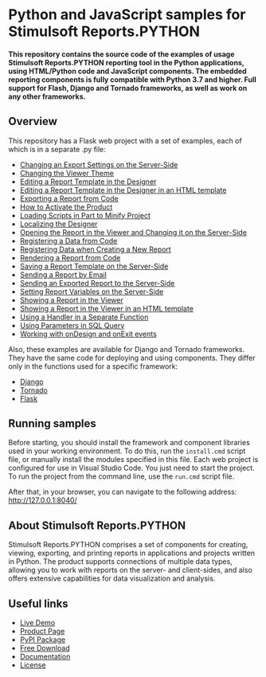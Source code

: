# Python and JavaScript samples for Stimulsoft Reports.PYTHON

#### This repository contains the source code of the examples of usage Stimulsoft Reports.PYTHON reporting tool in the Python applications, using HTML/Python code and JavaScript components. The embedded reporting components is fully compatible with Python 3.7 and higher. Full support for Flash, Django and Tornado frameworks, as well as work on any other frameworks.

## Overview
This repository has a Flask web project with a set of examples, each of which is in a separate .py file:
* [Changing an Export Settings on the Server-Side](https://github.com/stimulsoft/Samples-Reports.Python/blob/main/Flask/views/Changing_an_Export_Settings_on_the_Server_Side.py)
* [Changing the Viewer Theme](https://github.com/stimulsoft/Samples-Reports.Python/tree/blob/main/Flask/Changing_the_Viewer_Theme.py)
* [Editing a Report Template in the Designer](https://github.com/stimulsoft/Samples-Reports.Python/blob/main/Flask/views/Editing_a_Report_Template_in_the_Designer.py)
* [Editing a Report Template in the Designer in an HTML template](https://github.com/stimulsoft/Samples-Reports.Python/blob/main/Flask/Flask/views/Editing_a_Report_Template_in_the_Designer_in_an_HTML_template.py)
* [Exporting a Report from Code](https://github.com/stimulsoft/Samples-Reports.Python/blob/main/Flask/Flask/views/Exporting_a_Report_from_Code.py)
* [How to Activate the Product](https://github.com/stimulsoft/Samples-Reports.Python/blob/main/Flask/Flask/views/How_to_Activate_the_Product.py)
* [Loading Scripts in Part to Minify Project](https://github.com/stimulsoft/Samples-Reports.Python/blob/main/Flask/Flask/views/Loading_Scripts_in_Part_to_Minify_Project.py)
* [Localizing the Designer](https://github.com/stimulsoft/Samples-Reports.Python/blob/main/Flask/Flask/views/Localizing_the_Designer.py)
* [Opening the Report in the Viewer and Changing it on the Server-Side](https://github.com/stimulsoft/Samples-Reports.Python/blob/main/Flask/Flask/views/Opening_the_Report_in_the_Viewer_and_Changing_it_on_the_Server_Side.py)
* [Registering a Data from Code](https://github.com/stimulsoft/Samples-Reports.Python/blob/main/Flask/Flask/views/Registering_a_Data_from_Code.py)
* [Registering Data when Creating a New Report](https://github.com/stimulsoft/Samples-Reports.Python/blob/main/Flask/Flask/views/Registering_Data_when_Creating_a_New_Report.py)
* [Rendering a Report from Code](https://github.com/stimulsoft/Samples-Reports.Python/blob/main/Flask/Flask/views/Rendering_a_Report_from_Code.py)
* [Saving a Report Template on the Server-Side](https://github.com/stimulsoft/Samples-Reports.Python/blob/main/Flask/Flask/views/Saving_a_Report_Template_on_the_Server_Side.py)
* [Sending a Report by Email](https://github.com/stimulsoft/Samples-Reports.Python/blob/main/Flask/Flask/views/Sending_a_Report_by_Email.py)
* [Sending an Exported Report to the Server-Side](https://github.com/stimulsoft/Samples-Reports.Python/blob/main/Flask/Flask/views/Sending_an_Exported_Report_to_the_Server_Side.py)
* [Setting Report Variables on the Server-Side](https://github.com/stimulsoft/Samples-Reports.Python/blob/main/Flask/Flask/views/Setting_Report_Variables_on_the_Server_Side.py)
* [Showing a Report in the Viewer](https://github.com/stimulsoft/Samples-Reports.Python/blob/main/Flask/Flask/views/Showing_a_Report_in_the_Viewer.py)
* [Showing a Report in the Viewer in an HTML template](https://github.com/stimulsoft/Samples-Reports.Python/blob/main/Flask/Flask/views/Showing_a_Report_in_the_Viewer_in_an_HTML_template.py)
* [Using a Handler in a Separate Function](https://github.com/stimulsoft/Samples-Reports.Python/blob/main/Flask/Flask/views/Using_a_Handler_in_a_Separate_Function.py)
* [Using Parameters in SQL Query](https://github.com/stimulsoft/Samples-Reports.Python/blob/main/Flask/Flask/views/Using_Parameters_in_SQL_Query.py)
* [Working with onDesign and onExit events](https://github.com/stimulsoft/Samples-Reports.Python/blob/main/Flask/Flask/views/Working_with_onDesign_and_onExit_events.py)

Also, these examples are available for Django and Tornado frameworks. They have the same code for deploying and using components. They differ only in the functions used for a specific framework:

* [Django](https://github.com/stimulsoft/Samples-Reports.Python/tree/main/Django)
* [Tornado](https://github.com/stimulsoft/Samples-Reports.Python/tree/main/Tornado)
* [Flask](https://github.com/stimulsoft/Samples-Reports.Python/tree/main/Flask)


## Running samples
Before starting, you should install the framework and component libraries used in your working environment. To do this, run the `install.cmd` script file, or manually install the modules specified in this file. Each web project is configured for use in Visual Studio Code. You just need to start the project. To run the project from the command line, use the `run.cmd` script file.

After that, in your browser, you can navigate to the following address:  
http://127.0.0.1:8040/

## About Stimulsoft Reports.PYTHON
Stimulsoft Reports.PYTHON comprises a set of components for creating, viewing, exporting, and printing reports in applications and projects written in Python. The product supports connections of multiple data types, allowing you to work with reports on the server- and client-sides, and also offers extensive capabilities for data visualization and analysis.

## Useful links
* [Live Demo](http://demo.stimulsoft.com/#Js)
* [Product Page](https://www.stimulsoft.com/en/products/reports-python)
* [PyPI Package](https://pypi.org/project/stimulsoft-reports)
* [Free Download](https://www.stimulsoft.com/en/downloads)
* [Documentation](https://www.stimulsoft.com/en/documentation/online/programming-manual/reports_and_dashboards_for_python.htm)
* [License](LICENSE.md)
